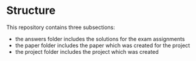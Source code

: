 # Structure
This repository contains three subsections:
* the answers folder includes the solutions for the exam assignments
* the paper folder includes the paper which was created for the project
* the project folder includes the project which was created

